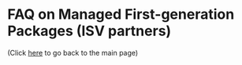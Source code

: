 # FAQ on Managed First-generation Packages (ISV partners)

(Click [here](../intro.md) to go back to the main page)